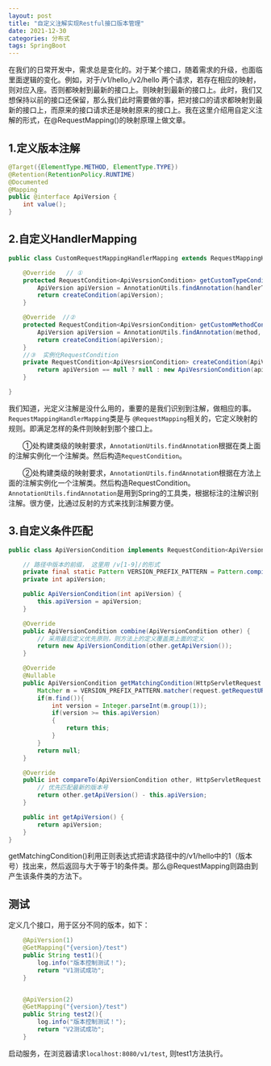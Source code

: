 ```yaml
---
layout: post
title: "自定义注解实现Restful接口版本管理"
date: 2021-12-30
categories: 分布式
tags: SpringBoot
--- 
```


在我们的日常开发中，需求总是变化的。对于某个接口，随着需求的升级，也面临里面逻辑的变化。例如，对于/v1/hello,/v2/hello 两个请求，若存在相应的映射，则对应入座。否则都映射到最新的接口上。则映射到最新的接口上。此时，我们又想保持以前的接口还保留，那么我们此时需要做的事，把对接口的请求都映射到最新的接口上，而原来的接口请求还是映射原来的接口上。我在这里介绍用自定义注解的形式，在@RequestMapping()的映射原理上做文章。

## 1.定义版本注解

```java
@Target({ElementType.METHOD, ElementType.TYPE})
@Retention(RetentionPolicy.RUNTIME)
@Documented
@Mapping
public @interface ApiVersion {
    int value();
}
```

## 2.自定义HandlerMapping

```java
public class CustomRequestMappingHandlerMapping extends RequestMappingHandlerMapping {

    @Override   // ①
    protected RequestCondition<ApiVesrsionCondition> getCustomTypeCondition(Class<?> handlerType) {
        ApiVersion apiVersion = AnnotationUtils.findAnnotation(handlerType, ApiVersion.class);
        return createCondition(apiVersion);
    }

    @Override  //②
    protected RequestCondition<ApiVesrsionCondition> getCustomMethodCondition(Method method) {
        ApiVersion apiVersion = AnnotationUtils.findAnnotation(method, ApiVersion.class);
        return createCondition(apiVersion);
    }
    //③  实例化RequestCondition
    private RequestCondition<ApiVesrsionCondition> createCondition(ApiVersion apiVersion) {
        return apiVersion == null ? null : new ApiVesrsionCondition(apiVersion.value());
    }

}
```

我们知道，光定义注解是没什么用的，重要的是我们识别到注解，做相应的事。`RequestMappingHandlerMapping`类是与 `@RequestMapping`相关的，它定义映射的规则。即满足怎样的条件则映射到那个接口上。

  ①处构建类级的映射要求，`AnnotationUtils.findAnnotation`根据在类上面的注解实例化一个注解类。然后构造`RequestCondition`。

  ②处构建类级的映射要求，`AnnotationUtils.findAnnotatio`n根据在方法上面的注解实例化一个注解类。然后构造RequestCondition。
`AnnotationUtils.findAnnotation`是用到Spring的工具类，根据标注的注解识别注解。很方便，比通过反射的方式来找到注解要方便。

## 3.自定义条件匹配

```java
public class ApiVersionCondition implements RequestCondition<ApiVersionCondition> {

    // 路径中版本的前缀， 这里用 /v[1-9]/的形式
    private final static Pattern VERSION_PREFIX_PATTERN = Pattern.compile("v(\\d+)/");
    private int apiVersion;

    public ApiVersionCondition(int apiVersion) {
        this.apiVersion = apiVersion;
    }

    @Override
    public ApiVersionCondition combine(ApiVersionCondition other) {
        // 采用最后定义优先原则，则方法上的定义覆盖类上面的定义
        return new ApiVersionCondition(other.getApiVersion());
    }

    @Override
    @Nullable
    public ApiVersionCondition getMatchingCondition(HttpServletRequest request) {
        Matcher m = VERSION_PREFIX_PATTERN.matcher(request.getRequestURI());
        if(m.find()){
            int version = Integer.parseInt(m.group(1));
            if(version >= this.apiVersion)
            {
                return this;
            }
        }
        return null;
    }

    @Override
    public int compareTo(ApiVersionCondition other, HttpServletRequest request) {
        // 优先匹配最新的版本号
        return other.getApiVersion() - this.apiVersion;
    }

    public int getApiVersion() {
        return apiVersion;
    }
}
```
getMatchingCondition()利用正则表达式把请求路径中的/v1/hello中的1（版本号）找出来，然后返回与大于等于1的条件类。那么@RequestMapping则路由到产生该条件类的方法下。

## 测试

定义几个接口，用于区分不同的版本，如下：

```java
    @ApiVersion(1)
    @GetMapping("{version}/test")
    public String test1(){
        log.info("版本控制测试！");
        return "V1测试成功";
    }


    @ApiVersion(2)
    @GetMapping("{version}/test")
    public String test2(){
        log.info("版本控制测试！");
        return "V2测试成功";
    }
```

启动服务，在浏览器请求`localhost:8080/v1/test`, 则test1方法执行。 